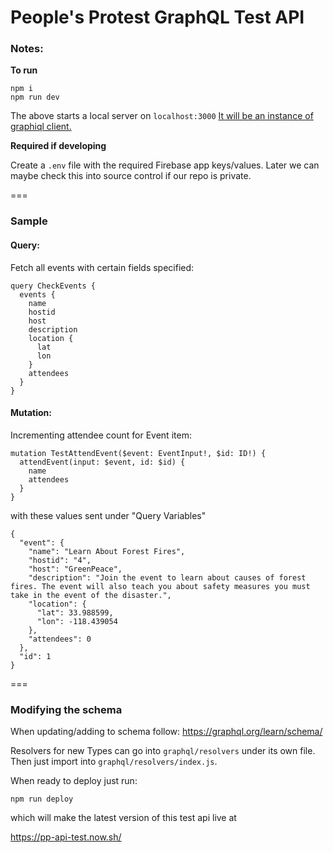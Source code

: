 # People's Protest GraphQL Test API

### Notes:

**To run**
```
npm i
npm run dev
```

The above starts a local server on `localhost:3000`
[It will be an instance of graphiql client.](https://github.com/graphql/graphiql)


**Required if developing**

Create a `.env` file with the required Firebase app keys/values.
Later we can maybe check this into source control if our repo is private.


===
### Sample

#### Query:

Fetch all events with certain fields specified:
```
query CheckEvents {
  events {
    name
    hostid
    host
    description
    location {
      lat
      lon
    }
    attendees
  }
}
```

#### Mutation:

Incrementing attendee count for Event item:
```
mutation TestAttendEvent($event: EventInput!, $id: ID!) {
  attendEvent(input: $event, id: $id) {
    name
    attendees
  }
}
```
with these values sent under "Query Variables"
```
{
  "event": {
    "name": "Learn About Forest Fires",
    "hostid": "4",
    "host": "GreenPeace",
    "description": "Join the event to learn about causes of forest fires. The event will also teach you about safety measures you must take in the event of the disaster.",
    "location": {
      "lat": 33.988599,
      "lon": -118.439054
    },
    "attendees": 0
  },
  "id": 1
}
```

===

### Modifying the schema

When updating/adding to schema follow:
https://graphql.org/learn/schema/

Resolvers for new Types can go into `graphql/resolvers` under its own file.
Then just import into `graphql/resolvers/index.js`.

When ready to deploy just run:
```
npm run deploy
```

which will make the latest version of this test api live at

https://pp-api-test.now.sh/

